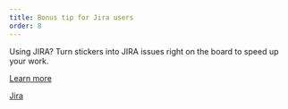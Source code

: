 ```yaml
---
title: Bonus tip for Jira users 
order: 8
---
```


Using JIRA? Turn stickers into JIRA issues right on the board to speed up your work. 

[Learn more](https://help.realtimeboard.com/support/solutions/articles/11000029984-jira-cards)

[Jira](howTo:sticker-to-jira-card)
